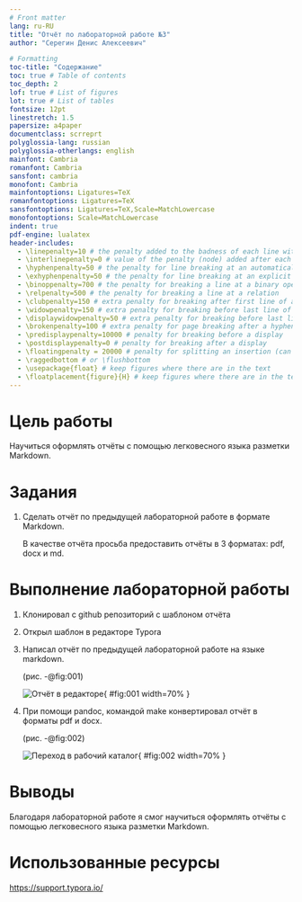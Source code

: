 ```yaml
---
# Front matter
lang: ru-RU
title: "Отчёт по лабораторной работе №3"
author: "Серегин Денис Алексеевич"

# Formatting
toc-title: "Содержание"
toc: true # Table of contents
toc_depth: 2
lof: true # List of figures
lot: true # List of tables
fontsize: 12pt
linestretch: 1.5
papersize: a4paper
documentclass: scrreprt
polyglossia-lang: russian
polyglossia-otherlangs: english
mainfont: Cambria
romanfont: Cambria
sansfont: cambria
monofont: Cambria
mainfontoptions: Ligatures=TeX
romanfontoptions: Ligatures=TeX
sansfontoptions: Ligatures=TeX,Scale=MatchLowercase
monofontoptions: Scale=MatchLowercase
indent: true
pdf-engine: lualatex
header-includes:
  - \linepenalty=10 # the penalty added to the badness of each line within a paragraph (no associated penalty node) Increasing the value makes tex try to have fewer lines in the paragraph.
  - \interlinepenalty=0 # value of the penalty (node) added after each line of a paragraph.
  - \hyphenpenalty=50 # the penalty for line breaking at an automatically inserted hyphen
  - \exhyphenpenalty=50 # the penalty for line breaking at an explicit hyphen
  - \binoppenalty=700 # the penalty for breaking a line at a binary operator
  - \relpenalty=500 # the penalty for breaking a line at a relation
  - \clubpenalty=150 # extra penalty for breaking after first line of a paragraph
  - \widowpenalty=150 # extra penalty for breaking before last line of a paragraph
  - \displaywidowpenalty=50 # extra penalty for breaking before last line before a display math
  - \brokenpenalty=100 # extra penalty for page breaking after a hyphenated line
  - \predisplaypenalty=10000 # penalty for breaking before a display
  - \postdisplaypenalty=0 # penalty for breaking after a display
  - \floatingpenalty = 20000 # penalty for splitting an insertion (can only be split footnote in standard LaTeX)
  - \raggedbottom # or \flushbottom
  - \usepackage{float} # keep figures where there are in the text
  - \floatplacement{figure}{H} # keep figures where there are in the text
---
```


# Цель работы

Научиться оформлять отчёты с помощью легковесного языка разметки Markdown.

# Задания

1. Сделать отчёт по предыдущей лабораторной работе в формате Markdown.

   В качестве отчёта просьба предоставить отчёты в 3 форматах: pdf, docx и md.

# Выполнение лабораторной работы

1. Клонировал с github репозиторий с шаблоном отчёта
2. Открыл шаблон в редакторе Typora

3. Написал отчёт по предыдущей лабораторной работе на языке markdown.

   (рис. -@fig:001)

   ![Отчёт в редакторе](D:\OBS\Videos_obs\ЛР3\Screenshot_1.png){ #fig:001 width=70% }

4. При помощи pandoc, командой make конвертировал отчёт в форматы pdf и docx.

   (рис. -@fig:002)

   ![Переход в рабочий каталог](D:\OBS\Videos_obs\ЛР3\Screenshot_2.png){ #fig:002 width=70% }

   

# Выводы

Благодаря лабораторной работе я смог научиться оформлять отчёты с помощью легковесного языка разметки Markdown.

# Использованные ресурсы

https://support.typora.io/